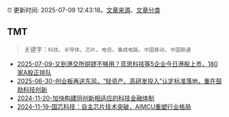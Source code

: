 :alarm_clock: 更新时间: 2025-07-09 12:43:18。[文章来源](/README.md)、[文章分类](/TAGS.md)

## TMT


> 关键字：`科技`、`半导体`、`芯片`、`电信`、`集成电路`、`中国移动`、`中国联通`



- [2025-07-09-又到港交所铜锣不够用？蓝思科技等5企业今日港股上市，180家A股正排队](https://www.cls.cn/detail/2080621) 
- [2025-06-30-创业板再送东风，“轻资产、高研发投入”认定标准落地，重在鼓励科技创新](https://www.cls.cn/detail/2071712) 
- [2024-11-20-加快构建同创新相适应的科技金融体制](https://xueqiu.com/9193403816/313561745) 
- [2024-11-19-国芯科技：自主芯片技术突破，AIMCU重塑行业格局](https://xueqiu.com/8151841495/313402043) 
